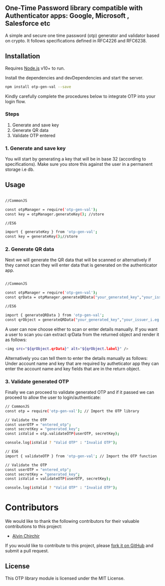 ## One-Time Password library compatible with Authenticator apps: Google, Microsoft , Salesforce etc

A simple and secure one time password (otp) generator and validator based on crypto. It follows specifications defined in RFC4226 and RFC6238.

## Installation

Requires [Node.js](https://nodejs.org/) v10+ to run.

Install the dependencies and devDependencies and start the server.

```sh
npm install otp-gen-val --save
```

Kindly carefully complete the procedures below to integrate OTP into your login flow.

### Steps

1. Generate and save key
2. Generate QR data
3. Validate OTP entered

### 1. Generate and save key

You will start by generating a key that will be in base 32 (according to specifications). Make sure you store this against the user in a permanent storage i.e db.

## Usage

```sh

//CommonJS

const otpManager = require('otp-gen-val');
const key = otpManager.generateKey(); //store

//ES6

import { generateKey } from 'otp-gen-val';
const key = generateKey();//store


```

### 2. Generate QR data

Next we will generate the QR data that will be scanned or alternatively if they cannot scan they will enter data that is generated on the authenticator app.

```sh

//CommonJS

const otpManager = require('otp-gen-val');
const qrData = otpManager.generateQRData("your_generated_key","your_issuer_i.eg Google","your_account_name i.e admin@xyz.com");

//ES6

import { generateQRData } from 'otp-gen-val';
const qrObject = generateQRData("your_generated_key","your_issuer_i.eg Google","your_account_name i.e admin@xyz.com");

```

A user can now choose either to scan or enter details manually. If you want a user to scan you can extract qrData from the returned object and render it as follows:

```sh
<img src="${qrObject.qrData}" alt="${qrObject.label}" />
```

Alternatively you can tell them to enter the details manually as follows:
Under account name and key that are required by autheticator app they can enter the account name and key fields that are in the return object.

### 3. Validate generated OTP
 Finally we can proceed to validate generated OTP and if it passed we can proceed to allow the user to login/authenticate:
 
 ```sh
// CommonJS
const otp = require('otp-gen-val'); // Import the OTP library

// Validate the OTP
const userOTP = "entered_otp";
const secretKey = "generated_key";
const isValid = otp.validateOTP(userOTP, secretKey);

console.log(isValid ? "Valid OTP" : "Invalid OTP");

// ES6
import { validateOTP } from 'otp-gen-val'; // Import the OTP function

// Validate the OTP
const userOTP = "entered_otp";
const secretKey = "generated_key";
const isValid = validateOTP(userOTP, secretKey);

console.log(isValid ? "Valid OTP" : "Invalid OTP");

```


# Contributors

We would like to thank the following contributors for their valuable contributions to this project:

- [Alvin Chirchir](https://github.com/alvinchirchir)

If you would like to contribute to this project, please [fork it on GitHub](https://github.com/alvinchirchir/otp-library.git) and submit a pull request.

## License
This OTP library module is licensed under the MIT License.

 
 
 